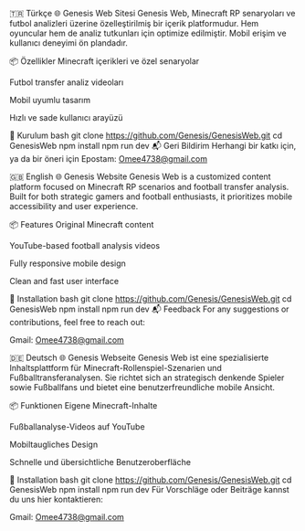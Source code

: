 🇹🇷 Türkçe
🌐 Genesis Web Sitesi
Genesis Web, Minecraft RP senaryoları ve futbol analizleri üzerine özelleştirilmiş bir içerik platformudur. Hem oyuncular hem de analiz tutkunları için optimize edilmiştir. Mobil erişim ve kullanıcı deneyimi ön plandadır.

📦 Özellikler
Minecraft içerikleri ve özel senaryolar

Futbol transfer analiz videoları

Mobil uyumlu tasarım

Hızlı ve sade kullanıcı arayüzü

🚀 Kurulum
bash
git clone https://github.com/Genesis/GenesisWeb.git
cd GenesisWeb
npm install
npm run dev
📬 Geri Bildirim
Herhangi bir katkı için, ya da bir öneri için
Epostam: Omee4738@gmail.com


🇬🇧 English
🌐 Genesis Website
Genesis Web is a customized content platform focused on Minecraft RP scenarios and football transfer analysis. Built for both strategic gamers and football enthusiasts, it prioritizes mobile accessibility and user experience.

📦 Features
Original Minecraft content

YouTube-based football analysis videos

Fully responsive mobile design

Clean and fast user interface

🚀 Installation
bash
git clone https://github.com/Genesis/GenesisWeb.git
cd GenesisWeb
npm install
npm run dev
📬 Feedback
For any suggestions or contributions, feel free to reach out:

Gmail: Omee4738@gmail.com

🇩🇪 Deutsch
🌐 Genesis Webseite
Genesis Web ist eine spezialisierte Inhaltsplattform für Minecraft-Rollenspiel-Szenarien und Fußballtransferanalysen. Sie richtet sich an strategisch denkende Spieler sowie Fußballfans und bietet eine benutzerfreundliche mobile Ansicht.

📦 Funktionen
Eigene Minecraft-Inhalte

Fußballanalyse-Videos auf YouTube

Mobiltaugliches Design

Schnelle und übersichtliche Benutzeroberfläche

🚀 Installation
bash
git clone https://github.com/Genesis/GenesisWeb.git
cd GenesisWeb
npm install
npm run dev
Für Vorschläge oder Beiträge kannst du uns hier kontaktieren:

Gmail: Omee4738@gmail.com


